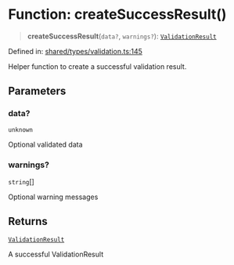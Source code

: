 # Function: createSuccessResult()

> **createSuccessResult**(`data?`, `warnings?`): [`ValidationResult`](../interfaces/ValidationResult.md)

Defined in: [shared/types/validation.ts:145](https://github.com/Nick2bad4u/Uptime-Watcher/blob/main/shared/types/validation.ts#L145)

Helper function to create a successful validation result.

## Parameters

### data?

`unknown`

Optional validated data

### warnings?

`string`[]

Optional warning messages

## Returns

[`ValidationResult`](../interfaces/ValidationResult.md)

A successful ValidationResult
